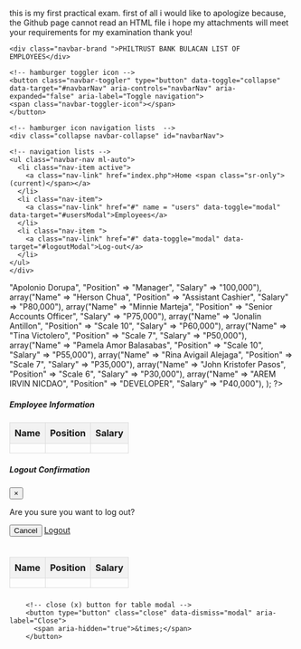 this is my first practical exam. 
first of all i would like to apologize because, 
the Github page cannot read an HTML file
i hope my attachments will meet your requirements for my 
examination thank you!














<!DOCTYPE html>
<html lang="en">
<head>
  <meta charset="UTF-8">
  <meta name="viewport" content="width=device-width, initial-scale=1.0">
  <title>Bootstrap Navigation Bar</title>
  <link href="https://stackpath.bootstrapcdn.com/bootstrap/4.5.2/css/bootstrap.min.css" rel="stylesheet">
  <link href="https://cdn.jsdelivr.net/npm/bootstrap@5.3.3/dist/css/bootstrap.min.css" rel="stylesheet" 
  integrity="sha384-QWTKZyjpPEjISv5WaRU9OFeRpok6YctnYmDr5pNlyT2bRjXh0JMhjY6hW+ALEwIH" crossorigin="anonymous">
  <style>
        table {
            border-collapse: collapse;
            width: 100%;
        }
        th, td {
            border: 1px solid #ddd;
            padding: 8px;
            text-align: left;
        }
        th {
            background-color: #f2f2f2;
        }
        
  </style>
</head>
<body>
    
<!-- navigation div -->
<nav class="navbar navbar-expand-lg navbar-light bg-light m-3 p-3 shadow">

    <div class="navbar-brand ">PHILTRUST BANK BULACAN LIST OF EMPLOYEES</div>

    <!-- hamburger toggler icon -->
    <button class="navbar-toggler" type="button" data-toggle="collapse" data-target="#navbarNav" aria-controls="navbarNav" aria-expanded="false" aria-label="Toggle navigation">
    <span class="navbar-toggler-icon"></span>
    </button>
    
    <!-- hamburger icon navigation lists  -->
    <div class="collapse navbar-collapse" id="navbarNav">

    <!-- navigation lists -->
    <ul class="navbar-nav ml-auto">
      <li class="nav-item active">
        <a class="nav-link" href="index.php">Home <span class="sr-only">(current)</span></a>
      </li>
      <li class="nav-item">
        <a class="nav-link" href="#" name = "users" data-toggle="modal" data-target="#usersModal">Employees</a>
      </li>
      <li class="nav-item ">
        <a class="nav-link" href="#" data-toggle="modal" data-target="#logoutModal">Log-out</a>
      </li>
    </ul>
    </div>
</nav>

 <!-- array declaration for table contents -->
<?php
    $employees = array(
        array("Name" => "Apolonio Dorupa", "Position" => "Manager", "Salary" => "100,000"),
        array("Name" => "Herson Chua", "Position" => "Assistant Cashier", "Salary" => "P80,000"),
        array("Name" => "Minnie Marteja", "Position" => "Senior Accounts Officer", "Salary" => "P75,000"),
        array("Name" => "Jonalin Antillon", "Position" => "Scale 10", "Salary" => "P60,000"),
        array("Name" => "Tina Victolero", "Position" => "Scale 7", "Salary" => "P50,000"),
        array("Name" => "Pamela Amor Balasabas", "Position" => "Scale 10", "Salary" => "P55,000"),
        array("Name" => "Rina Avigail Alejaga", "Position" => "Scale 7", "Salary" => "P35,000"),
        array("Name" => "John Kristofer Pasos", "Position" => "Scale 6", "Salary" => "P30,000"),
        array("Name" => "AREM IRVIN NICDAO", "Position" => "DEVELOPER", "Salary" => "P40,000"),
        );
?>

 <!-- displaying of table contents -->        
<div class = "m-3 p-3 border-start border-secondary border-5">
<h5>Employee Information</h5>
</div>
    
<table class="table table-hover table-light">
    <thead>
        <tr>
            <th>Name</th>
            <th>Position</th>
            <th>Salary</th>
        </tr>   
    </thead>
    <tbody>
        <?php foreach ($employees as $employee): ?>
            <tr>
                <td><?php echo $employee['Name']; ?></td>
                <td><?php echo $employee['Position']; ?></td>
                <td><?php echo $employee['Salary']; ?></td>
            </tr>
        <?php endforeach; ?>
    </tbody>
</table>


 <!-- logout modal -->
<div class="modal fade" id="logoutModal" tabindex="-1" role="dialog" aria-labelledby="logoutModalLabel" aria-hidden="true">
  <div class="modal-dialog" role="document">
    <div class="modal-content">
      <div class="modal-header">
        <h5 class="modal-title" id="logoutModalLabel">Logout Confirmation</h5>
        <button type="button" class="close" data-dismiss="modal" aria-label="Close">
          <span aria-hidden="true">&times;</span>
        </button>
      </div>
      <div class="modal-body">
        <p>Are you sure you want to log out?</p>
      </div>
      <div class="modal-footer">
        <button type="button" class="btn btn-secondary" data-dismiss="modal">Cancel</button>
        <a href="logout.html" class="btn btn-primary">Logout</a>
      </div>
    </div>
  </div>
</div>
        
 <!-- users modal -->
<div class="modal fade" id="usersModal" tabindex="-1" role="dialog" aria-labelledby="usersModalLabel" aria-hidden="true">
  <div class="modal-dialog" role="document">
    <div class="modal-content">
      <div class="modal-header">
        <h5 class="modal-title" id="usersModalLabel"><table class="table table-hover table-light">
        <table class="table table-hover table-light">
            <thead>
                <tr>
                    <th>Name</th>
                    <th>Position</th>
                    <th>Salary</th>
                </tr>   
            </thead>
                <tbody>
                <?php foreach ($employees as $employee): ?>
                    <tr>
                        <td><?php echo $employee['Name']; ?></td>
                        <td><?php echo $employee['Position']; ?></td>
                        <td><?php echo $employee['Salary']; ?></td>
                    </tr>
                <?php endforeach; ?>
                </tbody>
        </table></h5>

        <!-- close (x) button for table modal -->
        <button type="button" class="close" data-dismiss="modal" aria-label="Close">
          <span aria-hidden="true">&times;</span>
        </button>
        

<script src="https://ajax.googleapis.com/ajax/libs/jquery/3.5.1/jquery.min.js"></script>
<script src="https://cdnjs.cloudflare.com/ajax/libs/popper.js/1.16.0/umd/popper.min.js"></script>
<script src="https://maxcdn.bootstrapcdn.com/bootstrap/4.5.2/js/bootstrap.min.js"></script>
<script src="https://code.jquery.com/jquery-3.5.1.slim.min.js"></script>
<script src="https://cdn.jsdelivr.net/npm/@popperjs/core@2.5.4/dist/umd/popper.min.js"></script>
<script src="https://stackpath.bootstrapcdn.com/bootstrap/4.5.2/js/bootstrap.min.js"></script>
<script src="https://cdn.jsdelivr.net/npm/bootstrap@5.3.3/dist/js/bootstrap.bundle.min.js" 
integrity="sha384-YvpcrYf0tY3lHB60NNkmXc5s9fDVZLESaAA55NDzOxhy9GkcIdslK1eN7N6jIeHz" crossorigin="anonymous"></script>
</body>
</html>
